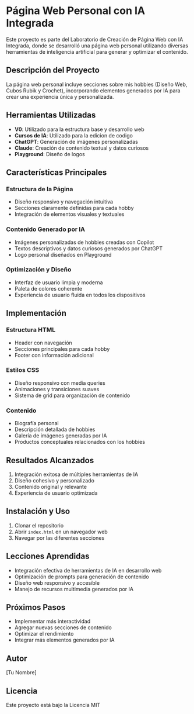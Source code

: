 # Página Web Personal con IA Integrada

Este proyecto es parte del Laboratorio de Creación de Página Web con IA Integrada, donde se desarrolló una página web personal utilizando diversas herramientas de inteligencia artificial para generar y optimizar el contenido.

## Descripción del Proyecto

La página web personal incluye secciones sobre mis hobbies (Diseño Web, Cubos Rubik y Crochet), incorporando elementos generados por IA para crear una experiencia única y personalizada.

## Herramientas Utilizadas

- **V0**: Utilizado para la estructura base y desarrollo web
- **Cursos de IA**: Utilizado para la edicion de codigo
- **ChatGPT**: Generación de imágenes personalizadas
- **Claude**: Creación de contenido textual y datos curiosos
- **Playground**: Diseño de logos 

## Características Principales

### Estructura de la Página
- Diseño responsivo y navegación intuitiva
- Secciones claramente definidas para cada hobby
- Integración de elementos visuales y textuales

### Contenido Generado por IA
- Imágenes personalizadas de hobbies creadas con Copilot
- Textos descriptivos y datos curiosos generados por ChatGPT
- Logo personal diseñados en Playground

### Optimización y Diseño
- Interfaz de usuario limpia y moderna
- Paleta de colores coherente
- Experiencia de usuario fluida en todos los dispositivos

## Implementación

### Estructura HTML
- Header con navegación
- Secciones principales para cada hobby
- Footer con información adicional

### Estilos CSS
- Diseño responsivo con media queries
- Animaciones y transiciones suaves
- Sistema de grid para organización de contenido

### Contenido
- Biografía personal
- Descripción detallada de hobbies
- Galería de imágenes generadas por IA
- Productos conceptuales relacionados con los hobbies

## Resultados Alcanzados

1. Integración exitosa de múltiples herramientas de IA
2. Diseño cohesivo y personalizado
3. Contenido original y relevante
4. Experiencia de usuario optimizada

## Instalación y Uso

1. Clonar el repositorio
2. Abrir `index.html` en un navegador web
3. Navegar por las diferentes secciones

## Lecciones Aprendidas

- Integración efectiva de herramientas de IA en desarrollo web
- Optimización de prompts para generación de contenido
- Diseño web responsivo y accesible
- Manejo de recursos multimedia generados por IA

## Próximos Pasos

- Implementar más interactividad
- Agregar nuevas secciones de contenido
- Optimizar el rendimiento
- Integrar más elementos generados por IA

## Autor

[Tu Nombre]

## Licencia

Este proyecto está bajo la Licencia MIT